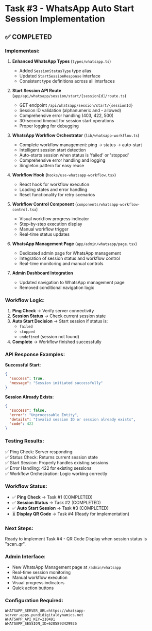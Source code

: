 # Task #3 - WhatsApp Auto Start Session Implementation

## ✅ **COMPLETED**

### **Implementasi:**

1. **Enhanced WhatsApp Types** (`types/whatsapp.ts`)
   - Added `SessionStatusType` type alias
   - Updated `StartSessionResponse` interface
   - Consistent type definitions across all interfaces

2. **Start Session API Route** (`app/api/whatsapp/session/start/[sessionId]/route.ts`)
   - GET endpoint `/api/whatsapp/session/start/{sessionId}`
   - Session ID validation (alphanumeric and - allowed)
   - Comprehensive error handling (403, 422, 500)
   - 30-second timeout for session start operations
   - Proper logging for debugging

3. **WhatsApp Workflow Orchestrator** (`lib/whatsapp-workflow.ts`)
   - Complete workflow management: ping → status → auto-start
   - Intelligent session start detection
   - Auto-starts session when status is 'failed' or 'stopped'
   - Comprehensive error handling and logging
   - Singleton pattern for easy reuse

4. **Workflow Hook** (`hooks/use-whatsapp-workflow.tsx`)
   - React hook for workflow execution
   - Loading states and error handling
   - Reset functionality for retry scenarios

5. **Workflow Control Component** (`components/whatsapp-workflow-control.tsx`)
   - Visual workflow progress indicator
   - Step-by-step execution display
   - Manual workflow trigger
   - Real-time status updates

6. **WhatsApp Management Page** (`app/admin/whatsapp/page.tsx`)
   - Dedicated admin page for WhatsApp management
   - Integration of session status and workflow control
   - Real-time monitoring and manual controls

7. **Admin Dashboard Integration**
   - Updated navigation to WhatsApp management page
   - Removed conditional navigation logic

### **Workflow Logic:**

1. **Ping Check** → Verify server connectivity
2. **Session Status** → Check current session state  
3. **Auto Start Decision** → Start session if status is:
   - `failed`
   - `stopped` 
   - `undefined` (session not found)
4. **Complete** → Workflow finished successfully

### **API Response Examples:**

**Successful Start:**
```json
{
  "success": true,
  "message": "Session initiated successfully"
}
```

**Session Already Exists:**
```json
{
  "success": false,
  "error": "Unprocessable Entity", 
  "details": "Invalid session ID or session already exists",
  "code": 422
}
```

### **Testing Results:**
✅ Ping Check: Server responding  
✅ Status Check: Returns current session state  
✅ Start Session: Properly handles existing sessions  
✅ Error Handling: 422 for existing sessions  
✅ Workflow Orchestration: Logic working correctly  

### **Workflow Status:**
- ✅ **Ping Check** → Task #1 (COMPLETED)
- ✅ **Session Status** → Task #2 (COMPLETED)  
- ✅ **Auto Start Session** → Task #3 (COMPLETED)
- ⏳ **Display QR Code** → Task #4 (Ready for implementation)

### **Next Steps:**
Ready to implement Task #4 - QR Code Display when session status is "scan_qr".

### **Admin Interface:**
- New WhatsApp Management page at `/admin/whatsapp`
- Real-time session monitoring
- Manual workflow execution
- Visual progress indicators
- Quick action buttons

### **Configuration Required:**
```env
WHATSAPP_SERVER_URL=https://whatsapp-server.apps.pundidigitaldynamics.net
WHATSAPP_API_KEY=210491
WHATSAPP_SESSION_ID=6285893429926
```
